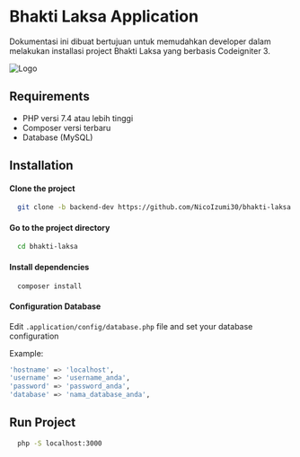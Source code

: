 
#  Bhakti Laksa Application

Dokumentasi ini dibuat bertujuan untuk memudahkan developer dalam melakukan installasi project Bhakti Laksa yang berbasis Codeigniter 3.




![Logo](https://i.postimg.cc/FFqn6Bv0/wp11840910-frieren-wallpapers-1.jpg)


## Requirements

- PHP versi 7.4 atau lebih tinggi
- Composer versi terbaru
- Database (MySQL)




## Installation

#### Clone the project

```bash
  git clone -b backend-dev https://github.com/NicoIzumi30/bhakti-laksa.git
```
#### Go to the project directory
```bash
  cd bhakti-laksa
```
#### Install dependencies
```bash
  composer install
```

#### Configuration Database
Edit `.application/config/database.php` file and set your database configuration

Example:
```bash
'hostname' => 'localhost',
'username' => 'username_anda',
'password' => 'password_anda',
'database' => 'nama_database_anda',
```

## Run Project
```bash
  php -S localhost:3000
```
